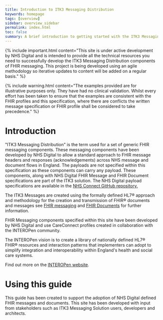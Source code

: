 ```yaml
---
title: Introduction to ITK3 Messaging Distribution
keywords: homepage
tags: [overview]
sidebar: overview_sidebar
permalink: index.html
toc: false
summary: A brief introduction to getting started with the ITK3 Messaging Distribution.
---
```


{% include important.html content="This site is under active development by NHS Digital and is intended to provide all the technical resources you need to successfully develop the ITK3 Messaging Distribution components of FHIR messaging. This project is being developed using an agile methodology so iterative updates to content will be added on a regular basis." %}

{% include warning.html content="The examples provided are for illustrative purposes only. They have had no clinical validation. Whilst every effort has been taken to ensure that the examples are consistent with the FHIR profiles and this specification, where there are conflicts the written message specification or FHIR profile shall be considered to take precedence." %}

# Introduction #

"ITK3 Messaging Distribution" is the term used for a set of generic FHIR messaging components. These messaging components have been developed by NHS Digital to allow a standard approach to FHIR message headers and responses (acknowledgements) across NHS message and document flows in England. The payloads are not specified within this specification as these components can carry any payload. These components, along with NHS Digital FHIR Message and FHIR Document specifications are part of the ITK3 solution. The NHS Digital payload specifications are available in the [NHS Connect GitHub repository.](https://github.com/nhsconnect)

The ITK3 Messages are created using the formally defined HL7® approach and methodology for the creation and transmission of FHIR® documents and messages see [FHIR messaging](https://www.hl7.org/fhir/messaging.html) and [FHIR Documents](http://hl7.org/fhir/documents.html) for further information.
   
FHIR Messaging components specified within this site have been developed by NHS Digital and use CareConnect profiles created in collaboration with the INTEROPen community. 

The INTEROPen vision is to create a library of nationally defined HL7® FHIR® resources and interaction patterns that implementers can adopt to simplify integration and interoperability within England's health and social care systems.

Find out more on the [INTEROPen website](http://interopen.org/).

# Using this guide #

This guide has been created to support the adoption of NHS Digital defined FHIR messages and documents. This site has been developed with input from stakeholders such as ITK3 Messaging Solution users, developers and architects.

